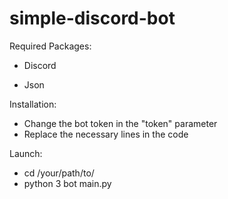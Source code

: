 # simple-discord-bot

Required Packages:

- Discord

- Json

Installation:
- Change the bot token in the "token" parameter
- Replace the necessary lines in the code

Launch:
- cd /your/path/to/
- python 3 bot main.py
